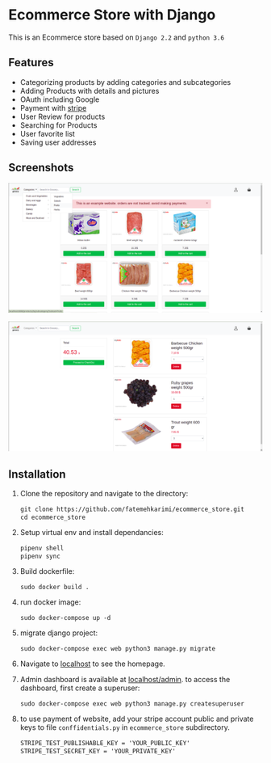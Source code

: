 # Ecommerce Store with Django
This is an Ecommerce store based on `Django 2.2` and `python 3.6`


## Features
* Categorizing products by adding categories and subcategories
* Adding Products with details and pictures
* OAuth including Google
* Payment with [stripe](www.stripe.com)
* User Review for products
* Searching for Products
* User favorite list
* Saving user addresses

## Screenshots
![homepage](screenshots/homepage.png)

![checkout](screenshots/checkout.png)

## Installation
1. Clone the repository and navigate to the directory:

    ```
    git clone https://github.com/fatemehkarimi/ecommerce_store.git
    cd ecommerce_store
    ```
1. Setup virtual env and install dependancies:

    ```
    pipenv shell
    pipenv sync
    ```
1. Build dockerfile:

    ```
    sudo docker build .
    ```
1. run docker image:

    ```
    sudo docker-compose up -d
    ```
1. migrate django project:

    ```
    sudo docker-compose exec web python3 manage.py migrate
    ```
1. Navigate to [localhost](http://localhost:8000) to see the homepage.
1. Admin dashboard is available at [localhost/admin](http://localhost:8000/admin). to access the dashboard, first create a superuser:

    ```
    sudo docker-compose exec web python3 manage.py createsuperuser
    ```
1. to use payment of website, add your stripe account public and private keys to file `conffidentials.py` in `ecommerce_store` subdirectory.

    ```
    STRIPE_TEST_PUBLISHABLE_KEY = 'YOUR_PUBLIC_KEY'
    STRIPE_TEST_SECRET_KEY = 'YOUR_PRIVATE_KEY'
    ```
